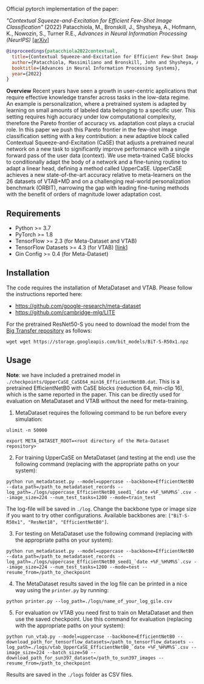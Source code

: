Official pytorch implementation of the paper:

*"Contextual Squeeze-and-Excitation for Efficient Few-Shot Image Classification"* (2022) Patacchiola, M., Bronskill, J., Shysheya, A., Hofmann, K., Nowozin, S., Turner R.E., *Advances in Neural Information Processing (NeurIPS)* [[arXiv]](https://arxiv.org/abs/2206.09843)


```bibtex
@inproceedings{patacchiola2022contextual,
  title={Contextual Squeeze-and-Excitation for Efficient Few-Shot Image Classification},
  author={Patacchiola, Massimiliano and Bronskill, John and Shysheya, Aliaksandra and Hofmann, Katja and Nowozin, Sebastian and Turner, Richard E},
  booktitle={Advances in Neural Information Processing Systems},
  year={2022}
}
```

**Overview** Recent years have seen a growth in user-centric applications that require effective knowledge transfer across tasks in the low-data regime. An example is personalization, where a pretrained system is adapted by learning on small amounts of labeled data belonging to a specific user. This setting requires high accuracy under low computational complexity, therefore the Pareto frontier of accuracy vs. adaptation cost plays a crucial role. In this paper we push this Pareto frontier in the few-shot image classification setting with a key contribution: a new adaptive block called Contextual Squeeze-and-Excitation (CaSE) that adjusts a pretrained neural network on a new task to significantly improve performance with a single forward pass of the user data (context). We use meta-trained CaSE blocks to conditionally adapt the body of a network and a fine-tuning routine to adapt a linear head, defining a method called UpperCaSE. UpperCaSE achieves a new state-of-the-art accuracy relative to meta-learners on the 26 datasets of VTAB+MD and on a challenging real-world personalization benchmark (ORBIT), narrowing the gap with leading fine-tuning methods with the benefit of orders of magnitude lower adaptation cost.


Requirements
------------

- Python >= 3.7
- PyTorch >= 1.8
- TensorFlow >= 2.3 (for Meta-Dataset and VTAB)
- TensorFlow Datasets >= 4.3 (for VTAB) [[link](https://www.tensorflow.org/datasets)]
- Gin Config >= 0.4 (for Meta-Dataset)

Installation
-------------

The code requires the installation of MetaDataset and VTAB. Please follow the instructions reported here:

- https://github.com/google-research/meta-dataset
- https://github.com/cambridge-mlg/LITE

For the pretrained ResNet50-S you need to download the model from the [Big Transfer repository](https://github.com/google-research/big_transfer) as follows:

```
wget wget https://storage.googleapis.com/bit_models/BiT-S-R50x1.npz
```

Usage
-----

**Note**: we have included a pretrained model in `./checkpoints/UpperCaSE_CaSE64_min16_EfficientNetB0.dat`. This is a pretrained EfficientNetB0 with CaSE blocks (reduction 64, min-clip 16), which is the same reported in the paper. This can be directly used for evaluation on MetaDataset and VTAB without the need for meta-training.

1. MetaDataset requires the following command to be run before every simulation:

```
ulimit -n 50000
```

```
export META_DATASET_ROOT=<root directory of the Meta-Dataset repository>
```

2. For training UpperCaSE on MetaDataset (and testing at the end) use the following command (replacing with the appropriate paths on your system):

```
python run_metadataset.py --model=uppercase --backbone=EfficientNetB0 --data_path=/path_to_metadataset_records --log_path=./logs/uppercase_EfficientNetB0_seed1_`date +%F_%H%M%S`.csv --image_size=224 --num_test_tasks=1200 --mode=train_test
```

The log-file will be saved in `./log`. Change the backbone type or image size if you want to try other configurations. Available backbones are: `["BiT-S-R50x1", "ResNet18", "EfficientNetB0"]`.

3. For testing on MetaDataset use the following command (replacing with the appropriate paths on your system):

```
python run_metadataset.py --model=uppercase --backbone=EfficientNetB0 --data_path=/path_to_metadataset_records --log_path=./logs/uppercase_EfficientNetB0_seed1_`date +%F_%H%M%S`.csv --image_size=224 --num_test_tasks=1200 --mode=test --resume_from=/path_to_checkpoint
```


4. The MetaDataset results saved in the log file can be printed in a nice way using the `printer.py` by running: 

```
python printer.py --log_path=./logs/name_of_your_log_gile.csv
```

5. For evaluation ov VTAB you need first to train on MetaDataset and then use the saved checkpoint. Use this command for evaluation (replacing with the appropriate paths on your system):

```
python run_vtab.py --model=uppercase --backbone=EfficientNetB0 --download_path_for_tensorflow_datasets=/path_to_tensorflow_datasets --log_path=./logs/vtab_UpperCaSE_EfficientNetB0_`date +%F_%H%M%S`.csv --image_size=224 --batch_size=50 --download_path_for_sun397_dataset=/path_to_sun397_images --resume_from=/path_to_checkpoint
```

Results are saved in the `./logs` folder as CSV files.


